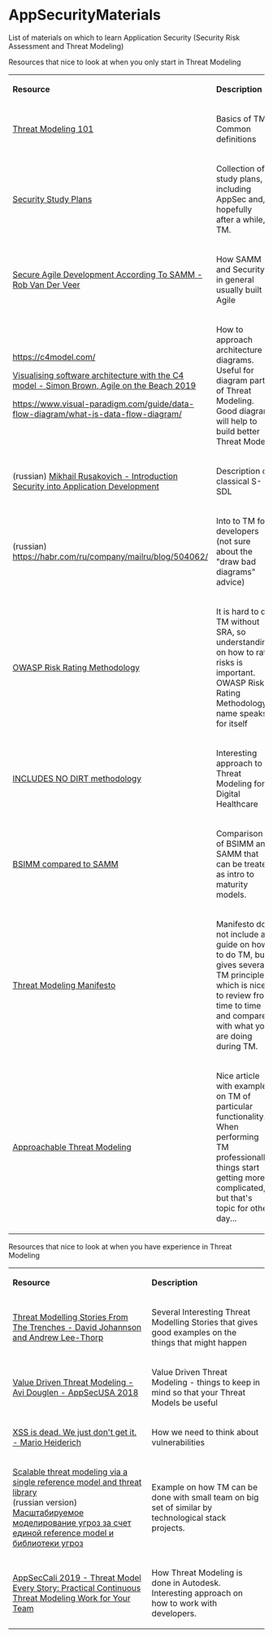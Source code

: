 # AppSecurityMaterials
List of materials on which to learn Application Security (Security Risk Assessment and Threat Modeling)

Resources that nice to look at when you only start in Threat Modeling

<table>
  <tr>
    <td>
      <p><strong> Resource </strong></p>
    </td>
    <td>
      <p><strong>Description</strong></p>
    </td>
  </tr>
  <tr>
    <td>
      <p>
        <a href="https://youtu.be/QQ7StGiy_-M">Threat Modeling 101</a>
      </p>
    </td>
    <td>
      <p>Basics of TM. Common definitions</p>
    </td>
  </tr>
  <tr>
    <td>
      <p>
        <a href="https://github.com/jassics/security-study-plan">Security Study Plans</a>
      </p>
    </td>
    <td>
      <p>Collection of study plans, including AppSec and, hopefully after a while, TM.</p>
    </td>
  </tr>
  <tr>
    <td>
      <p>
        <a href="https://www.youtube.com/watch?v=ati80YcVJy8">Secure Agile Development According To SAMM - Rob Van Der Veer</a>
      </p>
    </td>
    <td>
      <p>How SAMM and Security in general usually built in Agile</p>
    </td>
  </tr>
  <tr>
    <td>
      <p>
        <a href="https://c4model.com/">https://c4model.com/</a>
      </p>
      <p>
        <a href="https://www.youtube.com/watch?v=x2-rSnhpw0g">Visualising software architecture with the C4 model - Simon Brown, Agile on the Beach 2019</a>
      </p>
      <p>
        <a href="https://www.visual-paradigm.com/guide/data-flow-diagram/what-is-data-flow-diagram/">https://www.visual-paradigm.com/guide/data-flow-diagram/what-is-data-flow-diagram/</a>
      </p>
    </td>
    <td>
      <p>How to approach architecture diagrams. Useful for diagram part of Threat Modeling. Good diagram will help to build better Threat Model.</p>
    </td>
  </tr>
  <tr>
    <td>
      <p>(russian) <a href="https://www.youtube.com/watch?v=Q2rTKwsuHjY">Mikhail Rusakovich - Introduction Security into Application Development</a>
      </p>
    </td>
    <td>
      <p>Description of classical S-SDL</p>
    </td>
  </tr>
  <tr>
    <td>
      <p>(russian) <a href="https://habr.com/ru/company/mailru/blog/504062/">https://habr.com/ru/company/mailru/blog/504062/</a>
      </p>
    </td>
    <td>
      <p>Into to TM for developers (not sure about the "draw bad diagrams" advice)</p>
    </td>
  </tr>
  <tr>
    <td>
      <p>
        <a href="https://owasp.org/www-community/OWASP_Risk_Rating_Methodology">OWASP Risk Rating Methodology</a>
      </p>
    </td>
    <td>
      <p>It is hard to do TM without SRA, so understanding on how to rate risks is important. OWASP Risk Rating Methodology, name speaks for itself</p>
    </td>
  </tr>
  <tr>
    <td>
      <p>
        <a href="http://www.includesnodirt.com/nodirt.pdf">INCLUDES NO DIRT methodology</a>
      </p>
    </td>
    <td>
      <p>Interesting approach to Threat Modeling for Digital Healthcare</p>
    </td>
  </tr>
  <tr>
    <td>
      <p>
        <a href="https://owaspsamm.org/blog/2020/10/29/comparing-bsimm-and-samm/">BSIMM compared to SAMM</a>
      </p>
    </td>
    <td>
      <p>Comparison of BSIMM and SAMM that can be treated as intro to maturity models.</p>
    </td>
  </tr>
  <tr>
    <td>
      <p>
        <a href="https://www.threatmodelingmanifesto.org/">Threat Modeling Manifesto</a>
      </p>
    </td>
    <td>
      <p>Manifesto do not include a guide on how to do TM, but gives several TM principles which is nice to review from time to time and compare with what you are doing during TM.</p>
    </td>
  </tr>
    <tr>
    <td>
      <p>
        <a href="https://increment.com/security/approachable-threat-modeling/">Approachable Threat Modeling</a>
      </p>
    </td>
    <td>
      <p>Nice article with examples on TM of particular functionality. When performing TM professionally things start getting more complicated, but that's topic for other day...</p>
    </td>
  </tr>
</table>
 
 Resources that nice to look at when you have experience in Threat Modeling
 
<table>
  <colgroup>
    <col/>
    <col/>
  </colgroup>
  <tbody>
    <tr>
      <td>
        <p><strong>Resource</strong></p>
      </td>
      <td>
        <p><strong>Description</strong></p>
      </td>
    </tr>
    <tr>
      <td>
        <p>
          <a href="https://www.youtube.com/watch?v=Xgrq4fBBvCc">Threat Modelling Stories From The Trenches - David Johannson and Andrew Lee-Thorp</a>
        </p>
      </td>
      <td>
        <p>Several Interesting Threat Modelling Stories that gives good examples on the things that might happen</p>
      </td>
    </tr>
    <tr>
      <td>
        <p>
          <a href="https://www.youtube.com/watch?v=3Fl_7FrM_gI">Value Driven Threat Modeling - Avi Douglen - AppSecUSA 2018</a>
        </p>
      </td>
      <td>
        <p>Value Driven Threat Modeling - things to keep in mind so that your Threat Models be useful</p>
      </td>
    </tr>
    <tr>
      <td>
        <p>
          <a href="https://www.youtube.com/watch?v=Ja4r1ogZjSY">XSS is dead. We just don't get it. - Mario Heiderich</a>
        </p>
      </td>
      <td>
        <p>How we need to think about vulnerabilities</p>
      </td>
    </tr>
    <tr>
      <td>
        <p>
          <a href="https://www.youtube.com/watch?v=siR8O06JjS8">Scalable threat modeling via a single reference model and threat library</a>
          <br/>(russian version) <a href="https://www.youtube.com/watch?v=1DuvtpOpzqU">Масштабируемое моделирование угроз за счет единой reference model и библиотеки угроз</a>
        </p>
      </td>
      <td>
        <p>Example on how TM can be done with small team on big set of similar by technological stack projects.</p>
      </td>
    </tr>
    <tr>
      <td>
        <p>
          <a href="https://www.youtube.com/watch?v=VbW-X0j35gw">AppSecCali 2019 - Threat Model Every Story: Practical Continuous Threat Modeling Work for Your Team</a>
        </p>
      </td>
      <td>
        <p>How Threat Modeling is done in Autodesk. Interesting approach on how to work with developers.</p>
      </td>
    </tr>
  </tbody>
</table>
